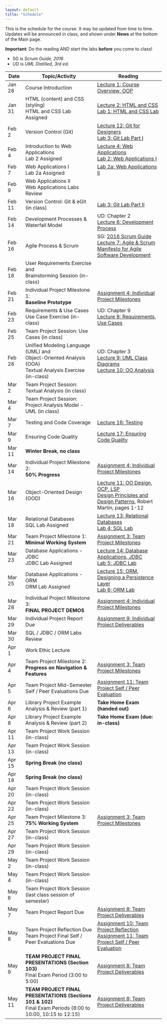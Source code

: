 ```yaml
---
layout: default
title: "Schedule"
---
```


This is the schedule for the course.  It may be updated from time to time.  Updates will be announced in class, and shown under **News** at the bottom of the Main page.

**Important**: Do the reading AND start the labs **before** you come to class!

* SG is *Scrum Guide, 2016*
* UD is *UML Distilled, 3rd ed.*

Date     | Topic/Activity               | Reading
-------- | ---------------------------- | ----------------------------
Jan 28 | Course Introduction | [Lecture 1: Course Overview, OOP](lectures/lecture01.html)
Jan 31 | HTML (content) and CSS (styling) <br> HTML and CSS Lab Assigned | [Lecture 2: HTML and CSS](lectures/lecture02.html)<br> [Lab 1: HTML and CSS Lab](./labs/lab01.html)
Feb 2  | Version Control (Git) | [Lecture 12: Git for Designers](https://web.archive.org/web/20150301060509/http://hoth.entp.com/output/git_for_designers.html)<br>  [Lab 3: Git Lab Part I](./labs/lab03.html)
Feb 4  | Introduction to Web Applications <br> Lab 2 Assigned | [Lecture 4: Web Applications](lectures/lecture04.html) <br>  [Lab 2: Web Applications I](./labs/lab02.html)
Feb 7  | Web Applications I <br> Lab 2a Assigned | [Lab 2a: Web Applications II](./labs/lab02a.html)
Feb 9  | Web Applications II <br> Web Applications Labs Review |
Feb 11 | Version Control: Git & eGit (in class) | [Lab 3: Git Lab Part II](./labs/lab03.html)
Feb 14 | Development Processes & Waterfall Model | UD: Chapter 2 <br> [Lecture 6: Development Process](lectures/lecture06.html)
Feb 16 | Agile Process & Scrum |  SG: [2016 Scrum Guide](lectures/lecture07/2016_Scrum_Guide_US.pdf) <br> [Lecture 7: Agile & Scrum](lectures/lecture07.html) <br> [Manifesto for Agile Software Development](http://www.agilemanifesto.org/) 
Feb 18 | User Requirements Exercise and <br> Brainstorming Session (in-class) | 
Feb 21 | Individual Project Milestone 1:<br> **Baseline Prototype** | [Assignment 4: Individual Project Milestones](assign/assign04.html)
Feb 23 | Requirements & Use Cases<br>Use Case Exercise (in-class) | UD: Chapter 9 <br> [Lecture 8: Requirements, Use Cases](lectures/lecture08.html)
Feb 25 | Team Project Session: Use Cases (in class) | 
Feb 28 | Unified Modeling Language (UML) and <br> Object-Oriented Analysis (OOA)<br>Textual Analysis Exercise (in-class) | UD: Chapter 3 <br> [Lecture 9: UML Class Diagrams](lectures/lecture09.html) <br> [Lecture 10: OO Analysis](lectures/lecture10.html)
Mar 2  | Team Project Session: Textual Analysis (in class) | 
Mar 4  | Team Project Session: Project Analysis Model - UML (in class)
Mar 7  | Testing and Code Coverage | [Lecture 16: Testing](lectures/lecture16.html)
Mar 9  | Ensuring Code Quality | [Lecture 17: Ensuring Code Quality](lectures/lecture17.html) 
Mar 11 | **Winter Break, no class**
Mar 14 | Individual Project Milestone 2:<br> **50% Progress** | [Assignment 4: Individual Project Milestones](assign/assign04.html)
Mar 16 | Object-Oriented Design (OOD) | [Lecture 11: OO Design, OCP, LSP](lectures/lecture11.html)<br> [Design Principles and Design Patterns](lectures/lecture11/Principles_and_Patterns.pdf), Robert Martin, pages 1-12
Mar 18 | Relational Databases<br> SQL Lab Assigned | [Lecture 13: Relational Databases](lectures/lecture13.html)<br> [Lab 4: SQL Lab](./labs/lab04.html)
Mar 21 | Team Project Milestone 1:<br> **Minimal Working System** | [Assignment 3: Team Project Milestones](assign/assign03.html)
Mar 23 | Database Applications - JDBC<br> JDBC Lab Assigned | [Lecture 14: Database Applications, JDBC](lectures/lecture14.html)<br> [Lab 5: JDBC Lab](./labs/lab05.html)
Mar 25 | Database Applications - ORM <br> ORM Lab Assigned | [Lecture 15: ORM, Designing a Persistence Layer](lectures/lecture15.html)<br> [Lab 6: ORM Lab](./labs/lab06.html)
Mar 28 | Individual Project Milestone 3:<br> **FINAL PROJECT DEMOS** | [Assignment 4: Individual Project Milestones](assign/assign04.html)
Mar 29 | Individual Project Report Due | [Assignment 9: Individual Project Deliverables](assign/assign09.html)
Mar 30 | SQL / JDBC / ORM Labs Review
Apr 1  | Work Ethic Lecture
Apr 4  | Team Project Milestone 2:<br> **Progress on Navigation & Features** | [Assignment 3: Team Project Milestones](assign/assign03.html)<br>
Apr 5  | Team Project Mid-Semester Self / Peer Evaluations Due | [Assignment 11: Team Project Self / Peer Evaluation](assign/assign11.html)
Apr 6  | Library Project Example Analysis & Review (part 1) | **Take Home Exam (handed out)**
Apr 8  | Library Project Example Analysis & Review (part 2) | **Take Home Exam (due: in-class)**
Apr 11 | Team Project Work Session (in-class)
Apr 13 | Team Project Work Session (in-class)
Apr 15 | **Spring Break (no class)**
Apr 18 | **Spring Break (no class)**
Apr 20 | Team Project Work Session (in-class)
Apr 22 | Team Project Work Session (in-class)
Apr 25 | Team Project Milestone 3:<br> **75% Working System** | [Assignment 3: Team Project Milestones](assign/assign03.html)
Apr 27 | Team Project Work Session (in-class)
Apr 29 | Team Project Work Session (in-class)
May 2  | Team Project Work Session (in-class)
May 4  | Team Project Work Session (in-class)
May 6  | Team Project Work Session (last class session of semester)
May 7  | Team Project Report Due | [Assignment 8: Team Project Deliverables](assign/assign08.html)
May 8  | Team Project Reflection Due<br>Team Project Final Self / Peer Evaluations Due | [Assignment 10: Team Project Reflection](assign/assign10.html)<br> [Assignment 11: Team Project Self / Peer Evaluation](assign/assign11.html)
May 9  | **TEAM PROJECT FINAL PRESENTATIONS (Section 103)**<br>Final Exam Period (3:00 to 5:00) | [Assignment 8: Team Project Deliverables](assign/assign08.html)
May 11 | **TEAM PROJECT FINAL PRESENTATIONS (Sections 101 & 102)**<br>Final Exam Periods (8:00 to 10:00, 10:15 to 12:15) | [Assignment 8: Team Project Deliverables](assign/assign08.html)

<!-- Commenting out rest of schedule until it's needed - and the dates will change, anyway
-->